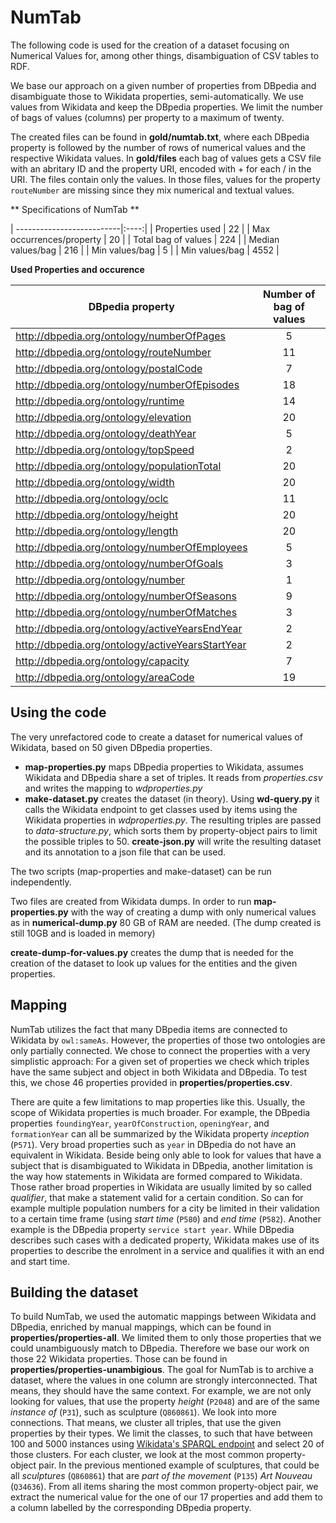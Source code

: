 NumTab
======

The following code is used for the creation of a dataset focusing on Numerical Values for, among other things, disambiguation of CSV tables to RDF. 

We base our approach on a given number of properties from DBpedia and disambiguate those to Wikidata properties, semi-automatically. We use values from Wikidata and keep the DBpedia properties. We limit the number of bags of values (columns) per property to a maximum of twenty.

The created files can be found in **gold/numtab.txt**, where each DBpedia property is followed by the number of rows of numerical values and the respective Wikidata values. In **gold/files** each bag of values gets a CSV file with an abritary ID and the property URI, encoded with + for each / in the URI. The files contain only the values. In those files, values for the property `routeNumber` are missing since they mix numerical and textual values.

** Specifications of NumTab **

| --------------------------|:----:|
| Properties used  		    | 22   |
| Max occurrences/property  | 20   |
| Total bag of values       | 224  |
| Median values/bag 		| 216  |
| Min values/bag 			| 5    |
| Min values/bag 			| 4552 |


**Used Properties and occurence**

|DBpedia property 		   | Number of bag of values |
|--------------------------|:-----------------------:|
|http://dbpedia.org/ontology/numberOfPages | 5 |
|http://dbpedia.org/ontology/routeNumber | 11|
|http://dbpedia.org/ontology/postalCode | 7|
|http://dbpedia.org/ontology/numberOfEpisodes | 18 |
|http://dbpedia.org/ontology/runtime | 14 |
|http://dbpedia.org/ontology/elevation | 20 |
|http://dbpedia.org/ontology/deathYear | 5 |
|http://dbpedia.org/ontology/topSpeed | 2 |
|http://dbpedia.org/ontology/populationTotal | 20 |
|http://dbpedia.org/ontology/width | 20 |
|http://dbpedia.org/ontology/oclc | 11 |
|http://dbpedia.org/ontology/height | 20 |
|http://dbpedia.org/ontology/length | 20 |
|http://dbpedia.org/ontology/numberOfEmployees | 5 |
|http://dbpedia.org/ontology/numberOfGoals | 3 |
|http://dbpedia.org/ontology/number | 1 |
|http://dbpedia.org/ontology/numberOfSeasons | 9 |
|http://dbpedia.org/ontology/numberOfMatches | 3 |
|http://dbpedia.org/ontology/activeYearsEndYear | 2 |
|http://dbpedia.org/ontology/activeYearsStartYear | 2 |
|http://dbpedia.org/ontology/capacity | 7 |
|http://dbpedia.org/ontology/areaCode | 19|


## Using the code

The very unrefactored code to create a dataset for numerical values of Wikidata, based on 50 given DBpedia properties. 
- **map-properties.py** maps DBpedia properties to Wikidata, assumes Wikidata and DBpedia share a set of triples. It reads from *properties.csv* and writes the mapping to *wdproperties.py*
- **make-dataset.py** creates the dataset (in theory). Using **wd-query.py** it calls the Wikidata endpoint to get classes used by items using the Wikidata properties in *wdproperties.py*. The resulting triples are passed to *data-structure.py*, which sorts them by property-object pairs to limit the possible triples to 50. **create-json.py** will write the resulting dataset and its annotation to a json file that can be used.

The two scripts (map-properties and make-dataset) can be run independently. 

Two files are created from Wikidata dumps. In order to run **map-properties.py** with the way of creating a dump with only numerical values as in **numerical-dump.py** 80 GB of RAM are needed. (The dump created is still 10GB and is loaded in memory)

**create-dump-for-values.py** creates the dump that is needed for the creation of the dataset to look up values for the entities and the given properties.

## Mapping 

NumTab utilizes the fact that many DBpedia items are connected to Wikidata by `owl:sameAs`. However, the properties of those two ontologies are only partially connected. We chose to connect the properties with a very simplistic approach: For a given set of properties we check which triples have the same subject and object in both Wikidata and DBpedia. To test this, we chose 46 properties provided in **properties/properties.csv**.

There are quite a few limitations to map properties like this. Usually, the scope of Wikidata properties is much broader. For example, the DBpedia properties `foundingYear`, `yearOfConstruction`, `openingYear`, and `formationYear` can all be summarized by the Wikidata property *inception* (`P571`). Very broad properties such as `year` in DBpedia do not have an equivalent in Wikidata. Beside being only able to look for values that have a subject that is disambiguated to Wikidata in DBpedia, another limitation is the way how statements in Wikidata are formed compared to Wikidata. Those rather broad properties in Wikidata are usually limited by so called *qualifier*, that make a statement valid for a certain condition. So can for example multiple population numbers for a city be limited in their validation to a certain time frame (using *start time* (`P580`) and *end time* (`P582`). Another example is the DBpedia property `service start year`. While DBpedia describes such cases with a dedicated property, Wikidata makes use of its properties to describe the enrolment in a service and qualifies it with an end and start time.

## Building the dataset
To build NumTab, we used the automatic mappings between Wikidata and DBpedia, enriched by manual mappings, which can be found in **properties/properties-all**.
We limited them to only those properties that we could unambiguously match to DBpedia. Therefore we base our work on those $22$ Wikidata properties. Those can be found in **properties/properties-unambigious**.
The goal for NumTab is to archive a dataset, where the values in one column are strongly interconnected. That means, they should have the same context. For example, we are not only looking for values, that use the property *height* (`P2048`) and are of the same *instance of* (`P31`), such as sculpture (`Q860861`). We look into more connections. 
That means, we cluster all triples, that use the given properties by their types. We limit the classes, to such that have between 100 and 5000 instances using [Wikidata's SPARQL endpoint](https://query.wikidata.org/) and select 20 of those clusters. For each cluster, we look at the most common property-object pair. In the previous mentioned example of sculptures, that could be all *sculptures* (`Q860861`) that are *part of the movement* (`P135`) *Art Nouveau* (`Q34636`). From all items sharing the most common property-object pair, we extract the numerical value for the one of our 17 properties and add them to a column labelled by the corresponding DBpedia property.




